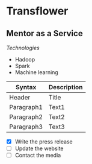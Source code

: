 # Transflower
## Mentor as a Service
*Technologies*
- Hadoop
- Spark
- Machine learning

| Syntax | Description |
| ----------- | ----------- |
| Header | Title |
| Paragraph1 | Text1 |
| Paragraph2 | Text2 |
| Paragraph3 | Text3 |

- [x] Write the press release
- [ ] Update the website
- [ ] Contact the media
